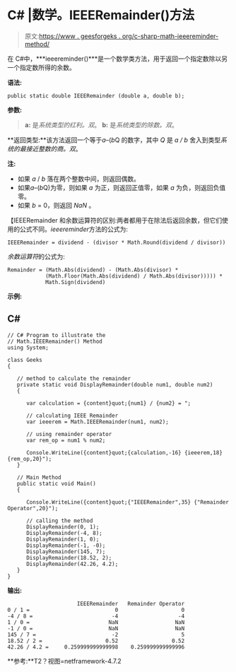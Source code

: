 # C# |数学。IEEERemainder()方法

> 原文:[https://www . geesforgeks . org/c-sharp-math-ieeereminder-method/](https://www.geeksforgeeks.org/c-sharp-math-ieeeremainder-method/)

在 C#中，***ieeereminder()***是一个数学类方法，用于返回一个指定数除以另一个指定数所得的余数。

**语法:**

```
public static double IEEERemainder (double a, double b);
```

**参数:**

> **a:** 是*系统类型的红利。双*。
> **b:** 是*系统类型的除数。双*。

**返回类型:**该方法返回一个等于*a*–(*b*Q 的数字，其中 *Q* 是 *a / b* 舍入到类型*系统的最接近整数的商。双*。

**注:**

*   如果 *a* / *b* 落在两个整数中间，则返回偶数。
*   如果*a*–(*b*Q)为零，则如果 *a* 为正，则返回正值零，如果 *a* 为负，则返回负值零。
*   如果 *b* = 0，则返回 *NaN* 。

【IEEERemainder 和余数运算符的区别:两者都用于在除法后返回余数，但它们使用的公式不同。*ieeereminder*方法的公式为:

```
IEEERemainder = dividend - (divisor * Math.Round(dividend / divisor))
```

*余数运算符*的公式为:

```
Remainder = (Math.Abs(dividend) - (Math.Abs(divisor) *  
            (Math.Floor(Math.Abs(dividend) / Math.Abs(divisor))))) *   
            Math.Sign(dividend)
```

**示例:**

## C#

```
// C# Program to illustrate the
// Math.IEEERemainder() Method
using System;

class Geeks
{

   // method to calculate the remainder
   private static void DisplayRemainder(double num1, double num2)
   {

      var calculation = {content}quot;{num1} / {num2} = ";

      // calculating IEEE Remainder
      var ieeerem = Math.IEEERemainder(num1, num2);

      // using remainder operator
      var rem_op = num1 % num2;

      Console.WriteLine({content}quot;{calculation,-16} {ieeerem,18} {rem_op,20}");
   }

   // Main Method
   public static void Main()
   {

      Console.WriteLine({content}quot;{"IEEERemainder",35} {"Remainder Operator",20}");

      // calling the method
      DisplayRemainder(0, 1);
      DisplayRemainder(-4, 8);
      DisplayRemainder(1, 0);
      DisplayRemainder(-1, -0);
      DisplayRemainder(145, 7);
      DisplayRemainder(18.52, 2);
      DisplayRemainder(42.26, 4.2);
   }
}
```

**输出:**

```
                      IEEERemainder   Remainder Operator
0 / 1 =                           0                    0
-4 / 8 =                         -4                   -4
1 / 0 =                         NaN                  NaN
-1 / 0 =                        NaN                  NaN
145 / 7 =                        -2                    5
18.52 / 2 =                    0.52                 0.52
42.26 / 4.2 =     0.259999999999998    0.259999999999996
```

**参考:**T2？视图=netframework-4.7.2